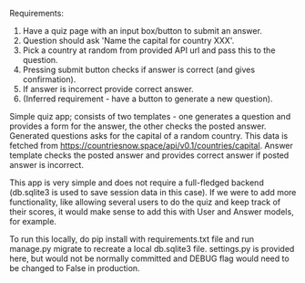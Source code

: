 Requirements:

1. Have a quiz page with an input box/button to submit an answer.
2. Question should ask 'Name the capital for country XXX'.
3. Pick a country at random from provided API url and pass this to the question.
4. Pressing submit button checks if answer is correct (and gives confirmation).
5. If answer is incorrect provide correct answer.
6. (Inferred requirement - have a button to generate a new question). 

Simple quiz app; consists of two templates - one generates a question and provides a form for the answer, the other checks the posted answer. Generated questions asks for the capital of a random country. This data is fetched from https://countriesnow.space/api/v0.1/countries/capital. Answer template checks the posted answer and provides correct answer if posted answer is incorrect.

This app is very simple and does not require a full-fledged backend (db.sqlite3 is used to save session data in this case). If we were to add more functionality, like allowing several users to do the quiz and keep track of their scores, it would make sense to add this with User and Answer models, for example.

To run this locally, do pip install with requirements.txt file and run manage.py migrate to recreate a local db.sqlite3 file. settings.py is provided here, but would not be normally committed and DEBUG flag would need to be changed to False in production.

